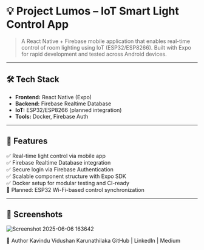 # 💡 Project Lumos – IoT Smart Light Control App

> A React Native + Firebase mobile application that enables real-time control of room lighting using IoT (ESP32/ESP8266). Built with Expo for rapid development and tested across Android devices.

---

## 🛠 Tech Stack

- **Frontend:** React Native (Expo)
- **Backend:** Firebase Realtime Database
- **IoT:** ESP32/ESP8266 (planned integration)
- **Tools:** Docker, Firebase Auth

---

## 🚀 Features

✅ Real-time light control via mobile app  
✅ Firebase Realtime Database integration  
✅ Secure login via Firebase Authentication  
✅ Scalable component structure with Expo SDK  
✅ Docker setup for modular testing and CI-ready  
🔄 Planned: ESP32 Wi-Fi-based control synchronization

---

## 📸 Screenshots

![Screenshot 2025-06-06 163642](https://github.com/user-attachments/assets/917512b4-449e-4750-9638-fda6906894e3)

👤 Author
Kavindu Vidushan Karunathilaka
GitHub | LinkedIn | Medium



